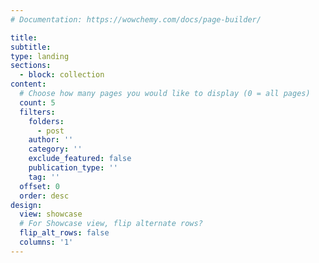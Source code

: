 ```yaml
---
# Documentation: https://wowchemy.com/docs/page-builder/

title: 
subtitle:
type: landing
sections:
  - block: collection
content:
  # Choose how many pages you would like to display (0 = all pages)
  count: 5
  filters:
    folders: 
      - post
    author: ''
    category: ''
    exclude_featured: false
    publication_type: ''
    tag: ''
  offset: 0
  order: desc
design:
  view: showcase
  # For Showcase view, flip alternate rows?
  flip_alt_rows: false
  columns: '1'
---
```

